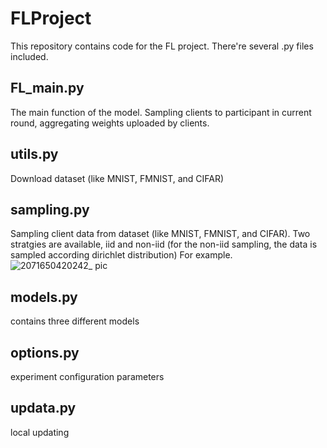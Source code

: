 # FLProject
This repository contains code for the FL project. There're several .py files included.
## FL_main.py 
The main function of the model. Sampling clients to participant in current round, aggregating weights uploaded by clients.
## utils.py 
Download dataset (like MNIST, FMNIST, and CIFAR)
## sampling.py 
Sampling client data from dataset (like MNIST, FMNIST, and CIFAR). Two stratgies are available, iid and non-iid (for the non-iid sampling, the data is sampled according dirichlet distribution) 
For example.
![2071650420242_ pic](https://user-images.githubusercontent.com/87748244/164381804-16f27f7e-c907-47f5-91a1-e80367ec3ace.jpg)
## models.py
contains three different models
## options.py
experiment configuration parameters
## updata.py
local updating
